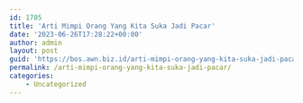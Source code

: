 ```yaml
---
id: 1705
title: 'Arti Mimpi Orang Yang Kita Suka Jadi Pacar'
date: '2023-06-26T17:28:22+00:00'
author: admin
layout: post
guid: 'https://bos.awn.biz.id/arti-mimpi-orang-yang-kita-suka-jadi-pacar/'
permalink: /arti-mimpi-orang-yang-kita-suka-jadi-pacar/
categories:
    - Uncategorized
---
```


